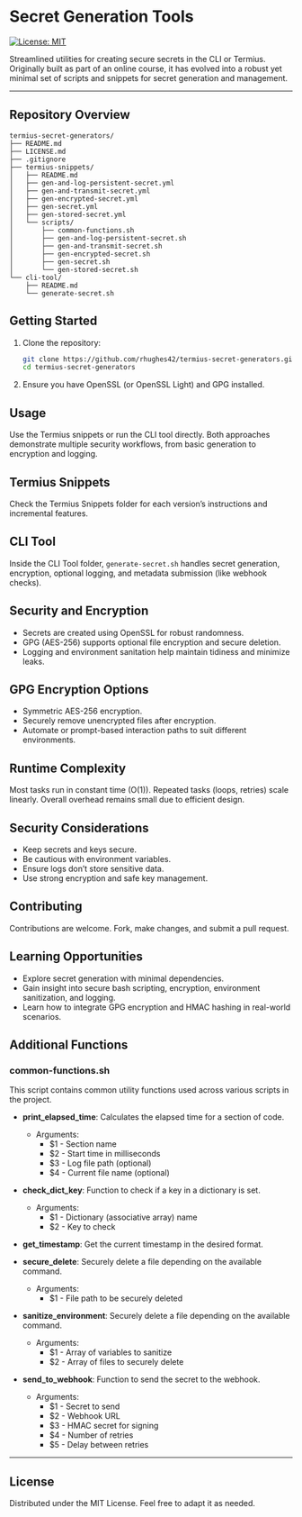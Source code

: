 <!--
Created by Graph Technologies (https://graphtechnologies.xyz),
a consultancy and solution specialist based in Copenhagen, Denmark.
Contact details can be found on our website.
Provided as-is under the MIT license without any responsibility for its use or damage caused by its use.
-->

# Secret Generation Tools

[![License: MIT](https://img.shields.io/badge/License-MIT-green.svg)](https://opensource.org/licenses/MIT)

Streamlined utilities for creating secure secrets in the CLI or Termius. Originally built as part of an online course, it has evolved into a robust yet minimal set of scripts and snippets for secret generation and management.

---

## Repository Overview

```plaintext
termius-secret-generators/
├── README.md
├── LICENSE.md
├── .gitignore
├── termius-snippets/
│   ├── README.md
│   ├── gen-and-log-persistent-secret.yml
│   ├── gen-and-transmit-secret.yml
│   ├── gen-encrypted-secret.yml
│   ├── gen-secret.yml
│   ├── gen-stored-secret.yml
│   └── scripts/
│       ├── common-functions.sh
│       ├── gen-and-log-persistent-secret.sh
│       ├── gen-and-transmit-secret.sh
│       ├── gen-encrypted-secret.sh
│       ├── gen-secret.sh
│       └── gen-stored-secret.sh
└── cli-tool/
    ├── README.md
    └── generate-secret.sh
```

## Getting Started

1. Clone the repository:
   ```bash
   git clone https://github.com/rhughes42/termius-secret-generators.git
   cd termius-secret-generators
   ```
2. Ensure you have OpenSSL (or OpenSSL Light) and GPG installed.

## Usage

Use the Termius snippets or run the CLI tool directly. Both approaches demonstrate multiple security workflows, from basic generation to encryption and logging.

## Termius Snippets

Check the Termius Snippets folder for each version’s instructions and incremental features.

## CLI Tool

Inside the CLI Tool folder, `generate-secret.sh` handles secret generation, encryption, optional logging, and metadata submission (like webhook checks).

## Security and Encryption

- Secrets are created using OpenSSL for robust randomness.
- GPG (AES-256) supports optional file encryption and secure deletion.
- Logging and environment sanitation help maintain tidiness and minimize leaks.

## GPG Encryption Options

- Symmetric AES-256 encryption.
- Securely remove unencrypted files after encryption.
- Automate or prompt-based interaction paths to suit different environments.

## Runtime Complexity

Most tasks run in constant time (O(1)). Repeated tasks (loops, retries) scale linearly. Overall overhead remains small due to efficient design.

## Security Considerations

- Keep secrets and keys secure.
- Be cautious with environment variables.
- Ensure logs don’t store sensitive data.
- Use strong encryption and safe key management.

## Contributing

Contributions are welcome. Fork, make changes, and submit a pull request.

## Learning Opportunities

- Explore secret generation with minimal dependencies.
- Gain insight into secure bash scripting, encryption, environment sanitization, and logging.
- Learn how to integrate GPG encryption and HMAC hashing in real-world scenarios.

## Additional Functions

### common-functions.sh

This script contains common utility functions used across various scripts in the project.

- **print_elapsed_time**: Calculates the elapsed time for a section of code.
  - Arguments:
    - $1 - Section name
    - $2 - Start time in milliseconds
    - $3 - Log file path (optional)
    - $4 - Current file name (optional)

- **check_dict_key**: Function to check if a key in a dictionary is set.
  - Arguments:
    - $1 - Dictionary (associative array) name
    - $2 - Key to check

- **get_timestamp**: Get the current timestamp in the desired format.

- **secure_delete**: Securely delete a file depending on the available command.
  - Arguments:
    - $1 - File path to be securely deleted

- **sanitize_environment**: Securely delete a file depending on the available command.
  - Arguments:
    - $1 - Array of variables to sanitize
    - $2 - Array of files to securely delete

- **send_to_webhook**: Function to send the secret to the webhook.
  - Arguments:
    - $1 - Secret to send
    - $2 - Webhook URL
    - $3 - HMAC secret for signing
    - $4 - Number of retries
    - $5 - Delay between retries

---

## License

Distributed under the MIT License. Feel free to adapt it as needed.

